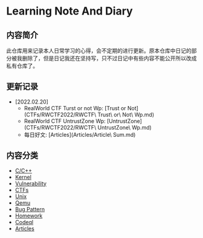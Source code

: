 # Learning Note And Diary

## 内容简介

此仓库用来记录本人日常学习的心得，会不定期的进行更新。原本仓库中日记的部分被我删除了，但是日记我还在坚持写，只不过日记中有些内容不能公开所以改成私有仓库了。

## 更新记录

- [2022.02.20]
  - RealWorld CTF Turst or not Wp: [Trust or Not](CTFs/RWCTF2022/RWCTF\ Trust\ or\ Not\ Wp.md)
  - RealWorld CTF UntrustZone Wp: [UntrustZone](CTFs/RWCTF2022/RWCTF\ UntrustZone\ Wp.md)
  - 每日好文: [Articles](Articles/Article\ Sum.md)

## 内容分类

- [C/C++](C++/)
- [Kernel](Kernel/)
- [Vulnerability](Vulnerability/)
- [CTFs](CTFs/)
- [Unix](Unix/)
- [Qemu](QEMU/)
- [Bug Pattern](Pattern/)
- [Homework](Homework/)
- [Codeql](Codeql/)
- [Articles](Articles/)
